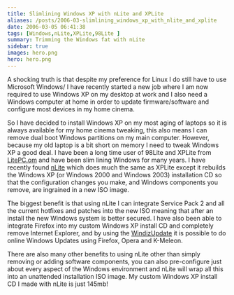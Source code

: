 ```yaml
---
title: Slimlining Windows XP with nLite and XPLite
aliases: /posts/2006-03-slimlining_windows_xp_with_nlite_and_xplite
date: 2006-03-05 06:41:38
tags: [Windows,nLite,XPLite,98Lite ]
summary: Trimming the Windows fat with nLite
sidebar: true
images: hero.png
hero: hero.png
---
```


A shocking truth is that despite my preference for Linux I do still have to
use Microsoft Windows/ I have recently started a new job where I am now
required to use Windows XP on my desktop at work and I also need a Windows
computer at home in order to update firmware/software and configure most
devices in my home cinema.

So I have decided to install Windows XP on my most aging of laptops so it is
always available for my home cinema tweaking, this also means I can remove dual
boot Windows partitions on my main computer. However, because my old laptop is a
bit short on memory I need to tweak Windows XP a good deal. I have been a long
time user of 98Lite and XPLite from [LitePC.om](http://www.litepc.com) and have
been slim lining Windows for many years. I have recently found [nLite](http://www.nliteos.com)
which does much the same as XPLite except it rebuilds the Windows XP (or Windows 2000 and
Windows 2003) installation CD so that the configuration changes you make, and
Windows components you remove, are ingrained in a new ISO image.

The biggest benefit is that using nLite I can integrate Service Pack 2 and all
the current hotfixes and patches into the new ISO meaning that after an install
the new Windows system is better secured. I have also been able to integrate Firefox
into my custom Windows XP install CD and completely remove Internet Explorer,
and by using the [WindizUpdate](http://windowsupdate.62nds.com/) it is possible
to do online Windows Updates using Firefox, Opera and K-Meleon.

There are also many other benefits to using nLite other than simply removing or
adding software components, you can also pre-configure just about every aspect
of the Windows environment and nLite will wrap all this into an unattended
installation ISO image. My custom Windows XP install CD I made with nLite is
just 145mb!
